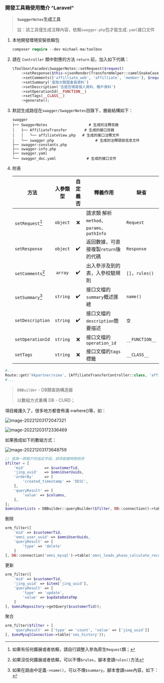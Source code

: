 ### 開發工具箱使用簡介 ^Laravel^



>   **`SwaggerNotes`生成工具**
>
>   註：該工具僅生成注釋內容，依賴`swagger-php`包才能生成`.yaml`接口文件



1. 本地開發環境安裝依賴包

     ```php
     composer require --dev michael-ma/toolbox
     ```



2.   請在 `Controller` 類中對應的方法 `return` 前，加入如下代碼：

     ```php
     \Toolbox\Facades\SwaggerNotes::setRequest($request)
         ->setResponse($this->jsonRender(TransformHelper::camelSnakeCase($result, 'camel_case')))
         ->setComments(['affilliate_web', 'affilliate', 'member'], $request->rules($this->affiliateService))
         ->setSummary('查詢大聯盟會員資料')
         ->setDescription('含是否填寫個人資料、賬戶資料')
         ->setOperationId(__FUNCTION__)
         ->setTags(__CLASS__)
         ->generate();
     ```



3.   默認生成路徑在`swagger/SwaggerNotes`目錄下，層級結構如下：

     ```shell
     swagger
     ├── SwaggerNotes					# 生成的注釋目錄
     │   ├── AffiliateTransfer		  # 生成的接口目錄
     │   │   └── affiliateView.php	 # 生成的接口注釋文件
     │   └── swagger.php				   # 生成的注釋頭部信息文件
     ├── swagger-constants.php
     ├── swagger-info.php
     ├── swagger.yaml				 
     └── swagger_doc.yaml 			   # 生成的接口文件
     ```

     

3.   附表

     | 方法              | 入參類型 | 自定義否 | 釋義作用                                  | 缺省            |
     | ----------------- | :------: | :------: | ----------------------------------------- | --------------- |
     | `setRequest`[^1]  | `object` |    ❌     | 請求類 解析`method`、`params`、`pathInfo` | `Request`       |
     | `setResponse`     | `object` |    ✔️     | 返回數據，可直接複製`return`後的代碼      | `Response`      |
     | `setComments`[^2] | `array`  |    ✔️     | 出入參涉及到的表，入參校驗規則            | `[]`，`rules()` |
     | `setSummary`[^3]  | `string` |    ✔️     | 接口文檔的`summary`概述匯總               | `name()`        |
     | `setDescription`  | `string` |    ✔️     | 接口文檔的`description`簡要描述           | `空`            |
     | `setOperationId`  | `string` |    ❌     | 接口文檔的`operation_id`                  | `__FUNCTION__`  |
     | `setTags`         | `string` |    ❌     | 接口文檔的`tags`標籤                      | `__CLASS__`     |



[^1]: 如果有任何擴展或者依賴，請自行調整入參為原生`Request`類；
[^2]:如果沒任何擴展或者依賴，可以不傳`$rules`，腳本會讀`rules()`方法
[^3]:如果在路由中定義`->name()`，可以不傳`$summary`，腳本會讀`name`內容，如下：

```php
#...
Route::get('kkpartner/view', [AffiliateTransferController::class, 'affiliateView'])->name('查詢大聯盟會員資料');
#...
```



>   `DBBuilder` - DB類查詢構造器
>
>   以數組方式重構 DB - CURD；

項目維護久了，很多地方都會佈滿->where()等，如：

![image-20221203172047321](https://cdn.jsdelivr.net/gh/mikeah2011/oss@main/uPic/image-20221203172047321.png)

![image-20221203172336469](https://cdn.jsdelivr.net/gh/mikeah2011/oss@main/uPic/image-20221203172336469.png)



如果換成如下的數組方式：

![image-20221203173648759](https://cdn.jsdelivr.net/gh/mikeah2011/oss@main/uPic/image-20221203173648759.png)

```php
// 查詢一群租戶的指定字段，排序創建時間倒序
$filter = [
    'mid'         => $customerTid,
    'jing_uuid'   => $omniUserUuids,
    'orderBy'     => [
        'created_timestamp' => 'DESC',
    ],
    'queryResult' => [
        'value' => $columns,
    ],
];
$omniUserLists = DBBuilder::queryBuilder($filter, DB::connection()->table('tableName'));
```

刪除

```php
orm_filter([
    'mid' => $customerTid,
    'omni_user_uuid' => $omniUserUuids, 
    'queryResult' => [
        'type' => 'delete'
    ]
], DB::connection('omni_mysql')->table('omni_leads_phase_calculate_record'));
```

更新

```php
orm_filter([
    'mid' => $customerTid,
    'jing_uuid' => $item['jing_uuid'], 
    'queryResult' => [
        'type' => 'update', 
        'value' => $updateDataTmp
    ]
], $omniRepository->getQuery($customerTid));
```

聚合

```php
orm_filter($filter + [
    'queryResult' => ['type' => 'count', 'value' => ['jing_uuid']]
], $smsMysqlConnection->table('sms_history'));
```

